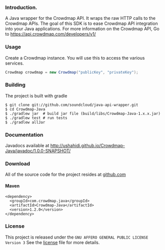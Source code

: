### Introduction.
A Java wrapper for the Crowdmap API. It wraps the raw HTTP calls to the Crowdmap APIs. The goal of
this SDK is to ease Crowdmap API integration into your Java applications. For more information on the
Crowdmap API, Go to https://api.crowdmap.com/developers/v1/

### Usage

Create a Crowdmap instance. You will use this to access the various services.

```java
Crowdmap crowdmap = new Crowdmap("publicKey", "privateKey");
```

### Building
The project is built with gradle

```
$ git clone git://github.com/soundcloud/java-api-wrapper.git
$ cd Crowdmap-Java
$ ./gradlew jar  # build jar file (build/libs/Crowdmap-Java-1.x.x.jar)
$ ./gradlew test # run tests
$ ./gradlew allJar

```
### Documentation
Javadocs available at http://ushahidi.github.io/Crowdmap-Java/javadoc/1.0.0-SNAPSHOT/


### Download
All of the source code for the project resides at [github.com][1]

#### Maven
```
<dependency>
  <groupId>com.crowdmap.java</groupId>
  <artifactId>Crowdmap-Java</artifactId>
  <version>1.2.0</version>
</dependency>

```

### License
This project is released under the `GNU AFFERO GENERAL PUBLIC LICENSE Version 3`
See the [license][2] file for more details.

[1]: https://github.com/ushahidi/Crowdmap-Java/blob/master/LICENSE
[2]: https://github.com/ushahidi/Crowdmap-Java/